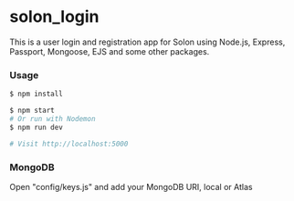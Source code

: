 # solon_login

This is a user login and registration app for Solon using Node.js, Express, Passport, Mongoose, EJS and some other packages.

### Usage

```sh
$ npm install
```

```sh
$ npm start
# Or run with Nodemon
$ npm run dev

# Visit http://localhost:5000
```

### MongoDB

Open "config/keys.js" and add your MongoDB URI, local or Atlas

